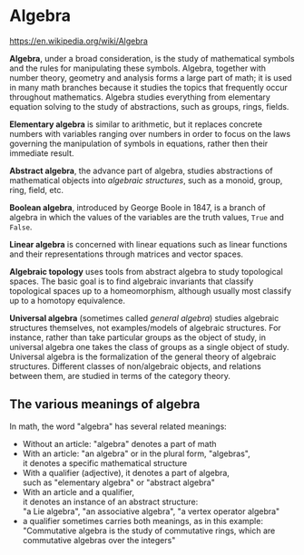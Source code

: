 # Algebra

https://en.wikipedia.org/wiki/Algebra

**Algebra**, under a broad consideration, is the study of mathematical symbols and the rules for manipulating these symbols. Algebra, together with number theory, geometry and analysis forms a large part of math; it is used in many math branches because it studies the topics that frequently occur throughout mathematics. Algebra studies everything from elementary equation solving to the study of abstractions, such as groups, rings, fields.

**Elementary algebra** is similar to arithmetic, but it replaces concrete numbers with variables ranging over numbers in order to focus on the laws governing the manipulation of symbols in equations, rather then their immediate result.

**Abstract algebra**, the advance part of algebra, studies abstractions of mathematical objects into *algebraic structures*, such as a monoid, group, ring, field, etc.


**Boolean algebra**, introduced by George Boole in 1847, is a branch of algebra in which the values of the variables are the truth values, `True` and `False`.

**Linear algebra** is concerned with linear equations such as linear functions and their representations through matrices and vector spaces.

**Algebraic topology** uses tools from abstract algebra to study topological spaces. The basic goal is to find algebraic invariants that classify topological spaces up to a homeomorphism, although usually most classify up to a homotopy equivalence.

**Universal algebra** (sometimes called *general algebra*) studies algebraic structures themselves, not examples/models of algebraic structures. For instance, rather than take particular groups as the object of study, in universal algebra one takes the class of groups as a single object of study. Universal algebra is the formalization of the general theory of algebraic structures. Different classes of non/algebraic objects, and relations between them, are studied in terms of the category theory.



## The various meanings of algebra

In math, the word "algebra" has several related meanings:
* Without an article: "algebra" denotes a part of math
* With an article: "an algebra" or in the plural form, "algebras",   
  it denotes a specific mathematical structure
* With a qualifier (adjective), it denotes a part of algebra,   
  such as "elementary algebra" or "abstract algebra"
* With an article and a qualifier,    
  it denotes an instance of an abstract structure:    
  "a Lie algebra", "an associative algebra", "a vertex operator algebra"
* a qualifier sometimes carries both meanings, as in this example:     
  "Commutative algebra is the study of commutative rings, which are commutative algebras over the integers"
